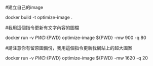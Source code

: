 #建立自己的image

docker build -t optimize-image .

#我用這個指令更新有文字內容的圖檔

docker run -v ${PWD}:${PWD} optimize-image ${PWD} -mw 900 -q 80


#請注意你有留原圖備份，我用這個指令更新我網站上的超大圖案

docker run -v ${PWD}:${PWD} optimize-image ${PWD}  -mw 1620 -q 20
